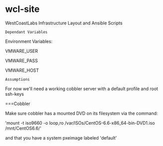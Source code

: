 # wcl-site
WestCoastLabs Infrastructure Layout and Ansible Scripts

`Dependant Variables`

Environment Variables:

VMWARE_USER

VMWARE_PASS

VMWARE_HOST

`Assumptions`

For now we'll need a working cobbler server with a default profile and root ssh-keys

===Cobbler

Make sure cobbler has a mounted DVD on its filesystem via the command:

'mount -t iso9660 -o loop,ro /var/ISOs/CentOS-6.6-x86_64-bin-DVD1.iso /mnt/CentOS6.6/'


and that you have a system pxeimage labeled 'default'

